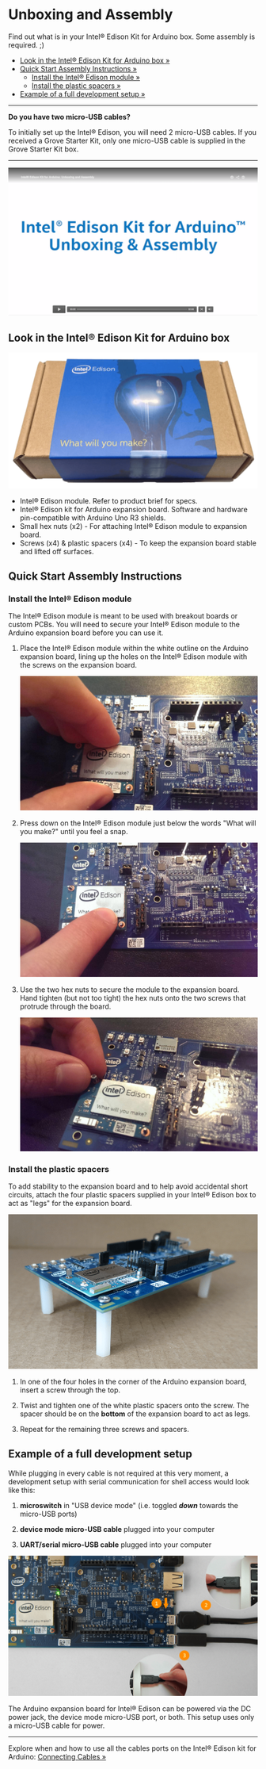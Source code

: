 # Unboxing and Assembly

Find out what is in your Intel® Edison Kit for Arduino box. Some assembly is required. ;)

* [Look in the Intel® Edison Kit for Arduino box »](#look-in-the-intel-edison-kit-for-arduino-box)
* [Quick Start Assembly Instructions »](#quick-start-assembly-instructions)
	* [Install the Intel® Edison module »](#install-the-intel-edison-module)
	* [Install the plastic spacers »](#install-the-plastic-spacers)
* [Example of a full development setup »](#example-of-a-full-development-setup)

--- 

**Do you have two micro-USB cables?**

To initially set up the Intel® Edison, you will need 2 micro-USB cables. 
If you received a Grove Starter Kit, only one micro-USB cable is supplied in the Grove Starter Kit box.

---

[![Intel Edison Kit for Arduino: Unboxing and Assembly - screenshot](images/video_screenshot-unboxing_assembly.png)](https://software.intel.com/en-us/videos/intel-edison-kit-for-arduino-unboxing-and-assembly)

## Look in the Intel® Edison Kit for Arduino box

![Intel® Edison retail box](images/retail_box.png)

* Intel® Edison module. Refer to product brief for specs. 
* Intel® Edison kit for Arduino expansion board. Software and hardware pin-compatible with Arduino Uno R3 shields. 
* Small hex nuts (x2) - For attaching Intel® Edison module to expansion board.
* Screws (x4) & plastic spacers (x4) - To keep the expansion board stable and lifted off surfaces.


## Quick Start Assembly Instructions

### Install the Intel® Edison module

The Intel® Edison module is meant to be used with breakout boards or custom PCBs. You will need to secure your Intel® Edison module to the Arduino expansion board before you can use it.

1. Place the Intel® Edison module within the white outline on the Arduino expansion board, lining up the holes on the Intel® Edison module with the screws on the expansion board.

	![Placement of Intel® Edison module on Arduino expansion board](images/module_install-placement.jpg)

2. Press down on the Intel® Edison module just below the words "What will you make?" until you feel a snap.

	![Press down on Intel® Edison module](images/module_install-press_down.jpg)

3. Use the two hex nuts to secure the module to the expansion board. Hand tighten (but not too tight) the hex nuts onto the two screws that protrude through the board.

	![Securing module with hex nut](images/module_install-screws.jpg)


### Install the plastic spacers

To add stability to the expansion board and to help avoid accidental short circuits, attach the four plastic spacers supplied in your Intel® Edison box to act as "legs" for the expansion board.

![Side view of Intel Edison with plastic spacers installed](images/plastic_spacers-side_view.png)

1. In one of the four holes in the corner of the Arduino expansion board, insert a screw through the top.

2. Twist and tighten one of the white plastic spacers onto the screw. The spacer should be on the **bottom** of the expansion board to act as legs.

3. Repeat for the remaining three screws and spacers.


## Example of a full development setup

While plugging in every cable is not required at this very moment, a development setup with serial communication for shell access would look like this:

1. **microswitch** in "USB device mode" (i.e. toggled **_down_** towards the micro-USB ports)

2. **device mode micro-USB cable** plugged into your computer

3. **UART/serial micro-USB cable** plugged into your computer

![Cable and microswitch setup for Intel® Edison development](images/cables-full_dev_setup.png)

The Arduino expansion board for Intel® Edison can be powered via the DC power jack, the device mode micro-USB port, or both. This setup uses only a micro-USB cable for power.

---

Explore when and how to use all the cables ports on the Intel® Edison kit for Arduino: [Connecting Cables »](connecting-cables.md)

